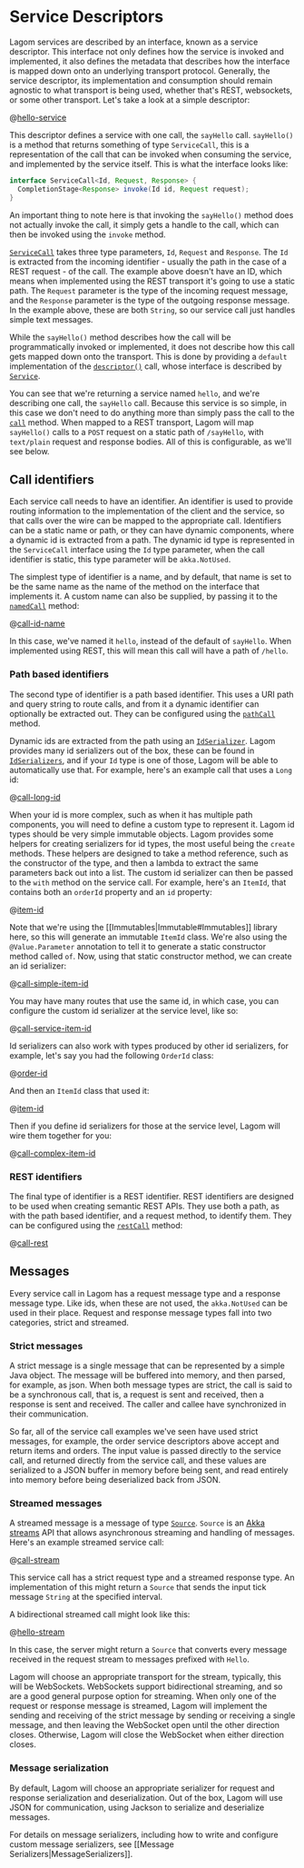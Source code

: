 # Service Descriptors

Lagom services are described by an interface, known as a service descriptor.  This interface not only defines how the service is invoked and implemented, it also defines the metadata that describes how the interface is mapped down onto an underlying transport protocol.  Generally, the service descriptor, its implementation and consumption should remain agnostic to what transport is being used, whether that's REST, websockets, or some other transport.  Let's take a look at a simple descriptor:

@[hello-service](code/docs/services/HelloService.java)

This descriptor defines a service with one call, the `sayHello` call. `sayHello()` is a method that returns something of type `ServiceCall`, this is a representation of the call that can be invoked when consuming the service, and implemented by the service itself.  This is what the interface looks like:

```java
interface ServiceCall<Id, Request, Response> {
  CompletionStage<Response> invoke(Id id, Request request);
}
```

An important thing to note here is that invoking the `sayHello()` method does not actually invoke the call, it simply gets a handle to the call, which can then be invoked using the `invoke` method.

[`ServiceCall`](api/java/index.html?com/lightbend/lagom/javadsl/api/ServiceCall.html) takes three type parameters, `Id`, `Request` and `Response`.  The `Id` is extracted from the incoming identifier - usually the path in the case of a REST request - of the call.  The example above doesn't have an ID, which means when implemented using the REST transport it's going to use a static path.  The `Request` parameter is the type of the incoming request message, and the `Response` parameter is the type of the outgoing response message.  In the example above, these are both `String`, so our service call just handles simple text messages.

While the `sayHello()` method describes how the call will be programmatically invoked or implemented, it does not describe how this call gets mapped down onto the transport.  This is done by providing a `default` implementation of the [`descriptor()`](api/java/index.html?com/lightbend/lagom/javadsl/api/Service.html#descriptor--) call, whose interface is described by [`Service`](api/java/index.html?com/lightbend/lagom/javadsl/api/Service.html).

You can see that we're returning a service named `hello`, and we're describing one call, the `sayHello` call.  Because this service is so simple, in this case we don't need to do anything more than simply pass the call to the [`call`](api/java/index.html?com/lightbend/lagom/javadsl/api/Service.html#call-com.lightbend.lagom.javadsl.api.ServiceCall-) method.  When mapped to a REST transport, Lagom will map `sayHello()` calls to a `POST` request on a static path of `/sayHello`, with `text/plain` request and response bodies.  All of this is configurable, as we'll see below.

## Call identifiers

Each service call needs to have an identifier.  An identifier is used to provide routing information to the implementation of the client and the service, so that calls over the wire can be mapped to the appropriate call.  Identifiers can be a static name or path, or they can have dynamic components, where a dynamic id is extracted from a path.  The dynamic id type is represented in the `ServiceCall` interface using the `Id` type parameter, when the call identifier is static, this type parameter will be `akka.NotUsed`.


The simplest type of identifier is a name, and by default, that name is set to be the same name as the name of the method on the interface that implements it.  A custom name can also be supplied, by passing it to the [`namedCall`]((api/java/index.html?com/lightbend/lagom/javadsl/api/Service.html#namedCall-java.lang.String-com.lightbend.lagom.javadsl.api.ServiceCall-)) method:

@[call-id-name](code/docs/services/FirstDescriptor.java)

In this case, we've named it `hello`, instead of the default of `sayHello`.  When implemented using REST, this will mean this call will have a path of `/hello`.

### Path based identifiers

The second type of identifier is a path based identifier.  This uses a URI path and query string to route calls, and from it a dynamic identifier can optionally be extracted out.  They can be configured using the [`pathCall`](api/java/index.html?com/lightbend/lagom/javadsl/api/Service.html#pathCall-java.lang.String-com.lightbend.lagom.javadsl.api.ServiceCall-) method.

Dynamic ids are extracted from the path using an [`IdSerializer`](api/java/index.html?com/lightbend/lagom/javadsl/api/deser/IdSerializer.html).  Lagom provides many id serializers out of the box, these can be found in [`IdSerializers`](api/java/index.html?com/lightbend/lagom/javadsl/api/deser/IdSerializers.html), and if your `Id` type is one of those, Lagom will be able to automatically use that.  For example, here's an example call that uses a `Long` id:

@[call-long-id](code/docs/services/FirstDescriptor.java)

When your id is more complex, such as when it has multiple path components, you will need to define a custom type to represent it.  Lagom id types should be very simple immutable objects.  Lagom provides some helpers for creating serializers for id types, the most useful being the `create` methods.  These helpers are designed to take a method reference, such as the constructor of the type, and then a lambda to extract the same parameters back out into a list.  The custom id serializer can then be passed to the `with` method on the service call.  For example, here's an `ItemId`, that contains both an `orderId` property and an `id` property:

@[item-id](code/docs/services/simpleitemid/AbstractItemId.java)

Note that we're using the [[Immutables|Immutable#Immutables]] library here, so this will generate an immutable `ItemId` class.  We're also using the `@Value.Parameter` annotation to tell it to generate a static constructor method called `of`.  Now, using that static constructor method, we can create an id serializer:

@[call-simple-item-id](code/docs/services/simpleitemid/Descriptors.java)

You may have many routes that use the same id, in which case, you can configure the custom id serializer at the service level, like so:

@[call-service-item-id](code/docs/services/simpleitemid/Descriptors.java)

Id serializers can also work with types produced by other id serializers, for example, let's say you had the following `OrderId` class:

@[order-id](code/docs/services/AbstractOrderId.java)

And then an `ItemId` class that used it:

@[item-id](code/docs/services/AbstractItemId.java)

Then if you define id serializers for those at the service level, Lagom will wire them together for you:

@[call-complex-item-id](code/docs/services/FirstDescriptor.java)

### REST identifiers

The final type of identifier is a REST identifier.  REST identifiers are designed to be used when creating semantic REST APIs.  They use both a path, as with the path based identifier, and a request method, to identify them.  They can be configured using the [`restCall`](api/java/index.html?com/lightbend/lagom/javadsl/api/Service.html#restCall-com.lightbend.lagom.javadsl.api.transport.Method-java.lang.String-com.lightbend.lagom.javadsl.api.ServiceCall-) method:

@[call-rest](code/docs/services/FirstDescriptor.java)

## Messages

Every service call in Lagom has a request message type and a response message type.  Like ids, when these are not used, the `akka.NotUsed` can be used in their place.  Request and response message types fall into two categories, strict and streamed.

### Strict messages

A strict message is a single message that can be represented by a simple Java object.  The message will be buffered into memory, and then parsed, for example, as json.  When both message types are strict, the call is said to be a synchronous call, that is, a request is sent and received, then a response is sent and received.  The caller and callee have synchronized in their communication.

So far, all of the service call examples we've seen have used strict messages, for example, the order service descriptors above accept and return items and orders.  The input value is passed directly to the service call, and returned directly from the service call, and these values are serialized to a JSON buffer in memory before being sent, and read entirely into memory before being deserialized back from JSON.

### Streamed messages

A streamed message is a message of type [`Source`](http://doc.akka.io/japi/akka/2.4.2/akka/stream/javadsl/Source.html).  `Source` is an [Akka streams](http://doc.akka.io/docs/akka/2.4.2/java.html) API that allows asynchronous streaming and handling of messages.  Here's an example streamed service call:

@[call-stream](code/docs/services/FirstDescriptor.java)

This service call has a strict request type and a streamed response type.  An implementation of this might return a `Source` that sends the input tick message `String` at the specified interval.

A bidirectional streamed call might look like this:

@[hello-stream](code/docs/services/FirstDescriptor.java)

In this case, the server might return a `Source` that converts every message received in the request stream to messages prefixed with `Hello`.

Lagom will choose an appropriate transport for the stream, typically, this will be WebSockets.  WebSockets support bidirectional streaming, and so are a good general purpose option for streaming.  When only one of the request or response message is streamed, Lagom will implement the sending and receiving of the strict message by sending or receiving a single message, and then leaving the WebSocket open until the other direction closes.  Otherwise, Lagom will close the WebSocket when either direction closes.

### Message serialization

By default, Lagom will choose an appropriate serializer for request and response serialization and deserialization.  Out of the box, Lagom will use JSON for communication, using Jackson to serialize and deserialize messages.

For details on message serializers, including how to write and configure custom message serializers, see [[Message Serializers|MessageSerializers]].
